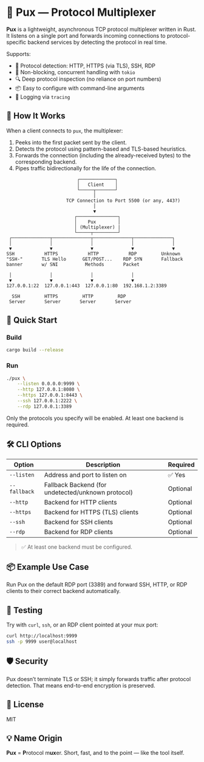 # 🧵 Pux — Protocol Multiplexer

**Pux** is a lightweight, asynchronous TCP protocol multiplexer written in Rust. It listens on a single port and forwards incoming connections to protocol-specific backend services by detecting the protocol in real time.

Supports:
- 🧠 Protocol detection: HTTP, HTTPS (via TLS), SSH, RDP
- 🚀 Non-blocking, concurrent handling with `tokio`
- 🔍 Deep protocol inspection (no reliance on port numbers)
- 📦 Easy to configure with command-line arguments
- 🧾 Logging via `tracing`

## 🔧 How It Works

When a client connects to `pux`, the multiplexer:
1. Peeks into the first packet sent by the client.
2. Detects the protocol using pattern-based and TLS-based heuristics.
3. Forwards the connection (including the already-received bytes) to the corresponding backend.
4. Pipes traffic bidirectionally for the life of the connection.

```
                          ┌─────────────┐
                          │   Client    │
                          └─────┬───────┘
                                │
                      TCP Connection to Port 5500 (or any, 443?)
                                │
                                ▼
                         ┌───────────────┐
                         │    Pux        │
                         │ (Multiplexer) |
                         └─────┬─────────┘
 ┌──────────────┬──────────────┬──────────────┬──────────────┐
 │              │              │              │              │
 ▼              ▼              ▼              ▼              ▼
SSH           HTTPS           HTTP           RDP         Unknown
"SSH-"       TLS Hello      GET/POST...    RDP SYN       Fallback
banner       w/ SNI          Methods       Packet

 │              │              │              │
 ▼              ▼              ▼              ▼
127.0.0.1:22  127.0.0.1:443  127.0.0.1:80  192.168.1.2:3389

  SSH         HTTPS         HTTP         RDP
 Server       Server       Server       Server

```

## 🏁 Quick Start

### Build

```bash
cargo build --release
```

### Run

```bash
./pux \
    --listen 0.0.0.0:9999 \
    --http 127.0.0.1:8080 \
    --https 127.0.0.1:8443 \
    --ssh 127.0.0.1:2222 \
    --rdp 127.0.0.1:3389
```

Only the protocols you specify will be enabled. At least one backend is required.

## 🛠 CLI Options

| Option      | Description                                             | Required |
|-------------|---------------------------------------------------------|----------|
| `--listen`  | Address and port to listen on                           | ✅ Yes   |
| `--fallback`| Fallback Backend (for undetected/unknown protocol)      | Optional |
| `--http`    | Backend for HTTP clients                                | Optional |
| `--https`   | Backend for HTTPS (TLS) clients                         | Optional |
| `--ssh`     | Backend for SSH clients                                 | Optional |
| `--rdp`     | Backend for RDP clients                                 | Optional |

> ✅ At least one backend must be configured.

## 📦 Example Use Case

Run Pux on the default RDP port (3389) and forward SSH, HTTP, or RDP clients to their correct backend automatically.

## 🧪 Testing

Try with `curl`, `ssh`, or an RDP client pointed at your mux port:

```bash
curl http://localhost:9999
ssh -p 9999 user@localhost
```

## 🛡️ Security

Pux doesn’t terminate TLS or SSH; it simply forwards traffic after protocol detection. That means end-to-end encryption is preserved.

## 📄 License

MIT

## 💡 Name Origin

**Pux** = **P**rotocol m**ux**er. Short, fast, and to the point — like the tool itself.